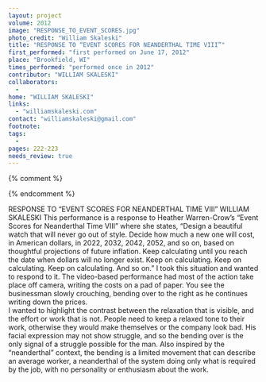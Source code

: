 ```yaml
---
layout: project
volume: 2012
image: "RESPONSE_TO_EVENT_SCORES.jpg"
photo_credit: "William Skaleski"
title: "RESPONSE TO “EVENT SCORES FOR NEANDERTHAL TIME VIII”"
first_performed: "first performed on June 17, 2012"
place: "Brookfield, WI"
times_performed: "performed once in 2012"
contributor: "WILLIAM SKALESKI"
collaborators: 
  - 
home: "WILLIAM SKALESKI"
links: 
  - "williamskaleski.com"
contact: "williamskaleski@gmail.com"
footnote: 
tags: 
  - 
pages: 222-223
needs_review: true
---
```


{% comment %} 

{% endcomment %}

 RESPONSE TO “EVENT SCORES FOR NEANDERTHAL TIME VIII” 
 WILLIAM SKALESKI 
 This performance is a response to Heather Warren-Crow’s “Event Scores for Neanderthal Time VIII” where she states, “Design a beautiful watch that will never go out of style. Decide how much a new one will cost, in American dollars, in 2022, 2032, 2042, 2052, and so on, based on thoughtful projections of future inflation. Keep calculating until you reach the date when dollars will no longer exist. Keep on calculating. Keep on calculating. Keep on calculating. And so on.” 
 I took this situation and wanted to respond to it. The video-based performance had most of the action take place off camera, writing the costs on a pad of paper. You see the businessman slowly crouching, bending over to the right as he continues writing down the prices.  
 I wanted to highlight the contrast between the relaxation that is visible, and the effort or work that is not. People need to keep a relaxed tone to their work, otherwise they would make themselves or the company look bad. His facial expression may not show struggle, and so the bending over is the only signal of a struggle possible for the man. Also inspired by the “neanderthal” context, the bending is a limited movement that can describe an average worker, a neanderthal of the system doing only what is required by the job, with no personality or enthusiasm about the work.  
